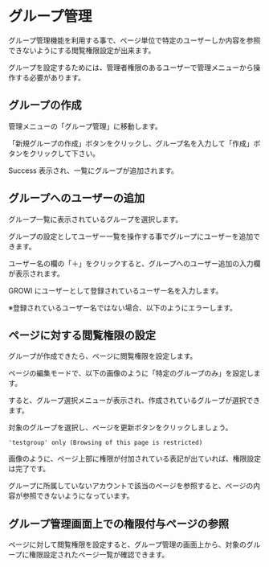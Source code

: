# グループ管理

グループ管理機能を利用する事で、ページ単位で特定のユーザーしか内容を参照できないようにする閲覧権限設定が出来ます。

グループを設定するためには、管理者権限のあるユーザーで管理メニューから操作する必要があります。

## グループの作成

管理メニューの「グループ管理」に移動します。

「新規グループの作成」ボタンをクリックし、グループ名を入力して「作成」ボタンをクリックして下さい。

Success 表示され、一覧にグループが追加されます。

## グループへのユーザーの追加

グループ一覧に表示されているグループを選択します。

グループの設定としてユーザー一覧を操作する事でグループにユーザーを追加できます。

ユーザー名の欄の「＋」をクリックすると、グループへのユーザー追加の入力欄が表示されます。

GROWI にユーザーとして登録されているユーザー名を入力します。

※登録されているユーザー名ではない場合、以下のようにエラーします。

## ページに対する閲覧権限の設定

グループが作成できたら、ページに閲覧権限を設定します。

ページの編集モードで、以下の画像のように「特定のグループのみ」を設定します。

すると、グループ選択メニューが表示され、作成されているグループが選択できます。

対象のグループを選択し、ページを更新ボタンをクリックしましょう。

`'testgroup' only (Browsing of this page is restricted)`

画像のように、ページ上部に権限が付加されている表記が出ていれば、権限設定は完了です。

グループに所属していないアカウントで該当のページを参照すると、ページの内容が参照できないようになっています。


## グループ管理画面上での権限付与ページの参照

ページに対して閲覧権限を設定すると、グループ管理の画面上から、対象のグループに権限設定されたページ一覧が確認できます。
